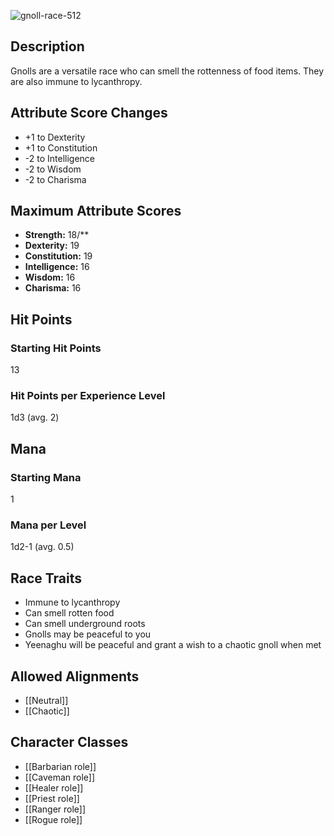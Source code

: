 ![gnoll-race-512](https://github.com/hyvanmielenpelit/GnollHack/assets/16661034/e551dd66-863b-4720-9701-f52c2f0c6e53)

## Description
Gnolls are a versatile race who can smell the rottenness of food items. They are also immune to lycanthropy.

## Attribute Score Changes
- +1 to Dexterity
- +1 to Constitution
- -2 to Intelligence
- -2 to Wisdom
- -2 to Charisma

## Maximum Attribute Scores
- **Strength:** 18/**
- **Dexterity:** 19
- **Constitution:** 19
- **Intelligence:** 16
- **Wisdom:** 16
- **Charisma:** 16

## Hit Points

### Starting Hit Points

13

### Hit Points per Experience Level

1d3 (avg. 2)


## Mana
### Starting Mana

1

### Mana per Level

1d2-1 (avg. 0.5)

## Race Traits
- Immune to lycanthropy
- Can smell rotten food
- Can smell underground roots
- Gnolls may be peaceful to you
- Yeenaghu will be peaceful and grant a wish to a chaotic gnoll when met

## Allowed Alignments
- [[Neutral]]
- [[Chaotic]]

## Character Classes
- [[Barbarian role]]
- [[Caveman role]]
- [[Healer role]]
- [[Priest role]]
- [[Ranger role]]
- [[Rogue role]]